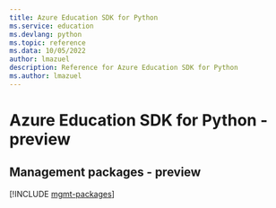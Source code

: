 ```yaml
---
title: Azure Education SDK for Python
ms.service: education
ms.devlang: python
ms.topic: reference
ms.data: 10/05/2022
author: lmazuel
description: Reference for Azure Education SDK for Python
ms.author: lmazuel
---
```

# Azure Education SDK for Python - preview

## Management packages - preview
[!INCLUDE [mgmt-packages](education-mgmt-index.md)]